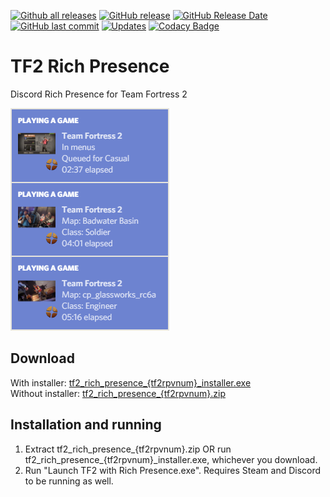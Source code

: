 [![Github all releases](https://img.shields.io/github/downloads/Kataiser/tf2-rich-presence/total.svg)](https://GitHub.com/Kataiser/tf2-rich-presence/releases/)
[![GitHub release](https://img.shields.io/github/release/Kataiser/tf2-rich-presence.svg)](https://GitHub.com/Kataiser/tf2-rich-presence/releases/)
[![GitHub Release Date](https://img.shields.io/github/release-date/Kataiser/tf2-rich-presence.svg)](https://GitHub.com/Kataiser/tf2-rich-presence/releases/)
[![GitHub last commit](https://img.shields.io/github/last-commit/Kataiser/tf2-rich-presence.svg)](https://github.com/Kataiser/tf2-rich-presence/commits/master)
[![Updates](https://pyup.io/repos/github/Kataiser/tf2-rich-presence/shield.svg)](https://pyup.io/repos/github/Kataiser/tf2-rich-presence/)
[![Codacy Badge](https://api.codacy.com/project/badge/Grade/18a048d3a05e4815b247d886abef575f)](https://www.codacy.com/app/Kataiser/tf2-rich-presence?utm_source=github.com&amp;utm_medium=referral&amp;utm_content=Kataiser/tf2-rich-presence&amp;utm_campaign=Badge_Grade)

# TF2 Rich Presence
Discord Rich Presence for Team Fortress 2

![Preview image](preview.png)

## Download
With installer: [tf2_rich_presence_{tf2rpvnum}_installer.exe](https://github.com/Kataiser/tf2-rich-presence/releases/download/{tf2rpvnum}/tf2_rich_presence_{tf2rpvnum}_installer.exe)  
Without installer: [tf2_rich_presence_{tf2rpvnum}.zip](https://github.com/Kataiser/tf2-rich-presence/releases/download/{tf2rpvnum}/tf2_rich_presence_{tf2rpvnum}.zip)

## Installation and running
1. Extract tf2_rich_presence_{tf2rpvnum}.zip OR run tf2_rich_presence_{tf2rpvnum}_installer.exe, whichever you download.
2. Run "Launch TF2 with Rich Presence.exe". Requires Steam and Discord to be running as well.